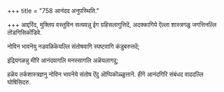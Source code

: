 +++
title = "758 आनंदद अनुपस्थिति."

+++
आद्दरिंद, मुक्तिय वस्तुविन सत्यवन्नु ईग ग्रहिसलागुत्तिदॆ, अदक्कागिये ऎल्ला शास्त्रगळु जगत्तिनल्लि तॊडगिसिकॊंडिवॆ.

नोविन भावनॆयु नडवळिकॆयल्लि संतोषवागि स्पष्टवागि कंडुबरुत्तदॆ;

इंद्रियगळन्नु मीरि आनंदवागलि मनस्सागलि अळॆयलागदु;

हळॆय तर्कशास्त्रज्ञनु नोविन भावनॆये संतोष ऎंदु ऒप्पिकॊळ्ळुत्तानॆ. हीगॆ आनंदगिरि संबंधद वाददल्लि घोषिसिदरु.

